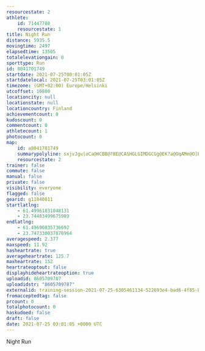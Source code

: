 ```yaml
---
resourcestate: 2
athlete:
    id: 71447788
    resourcestate: 1
title: Night Run
distance: 5935.5
movingtime: 2497
elapsedtime: 13505
totalelevationgain: 0
sporttype: Run
id: 8041701749
startdate: 2021-07-25T00:01:05Z
startdatelocal: 2021-07-25T03:01:05Z
timezone: (GMT+02:00) Europe/Helsinki
utcoffset: 10800
locationcity: null
locationstate: null
locationcountry: Finland
achievementcount: 0
kudoscount: 0
commentcount: 0
athletecount: 1
photocount: 0
map:
    id: a8041701749
    summarypolyline: sxjvJgu|oCa@HCBB@?BE@CASHGLGIMDGCGg@EK?a@OqAMe@O]E@AA@g@Ma@E_@EKEQCYB_@?EC?H@HF@BGJ@JMJKCIGc@Q_@SK?CJE@e@HGAE_@?SMa@EwAUg@WUIMEOEm@Kc@CGKCS?KIGMCYOg@CAABMCk@yA]IQQUy@Uk@]_@M[QMUk@YcAIw@Ws@OoAQk@CW?_@Da@BILMDODO@YJWLwBAM_@iAW[A?GBW^Uf@UVa@bAKDCDFCBRCp@D\?TL\?ZGZA@IOMc@AWO}@c@oBY_Ce@qCc@oDe@}@SW[yAS_@YcAIC]HIAO?KGIGMY[Ue@g@KSCYi@q@GQOaB@y@Am@Oy@C]?_CLm@?}@Dc@AcABsAHcABk@PmBNo@ZqCDm@?m@MuAU_B@]DOLKDOXUDOD{@Au@@MBCDBJ?LFNAV@HCb@ATGZBVAv@PDAhAxAF@CC@CD_@DH@CE\@N@n@Gb@Hb@DjAPp@Vn@XZ`@VXj@\f@Rf@Fj@AFCBLXDB^HXNBAb@cANYnAgBR{@@EFAF@NPPd@Nj@AN@^@FHFF?DEZy@F@d@`@HDREPQFC^DTAHB^n@JHP`@^Vj@Xj@HZCj@NL?DDGYHEHOD?@ELADK@_@PeBGyA@GFNFDL?NGF?NFLPXFLJD@LAb@Wl@U|@Ib@@RJJ@h@RTLPNVBBCPD\yACGZLLECCZi@DUJQFSTSXMHIRAXOF?DBH?LGVE\PVBDDPBPEx@Ap@MT]FMBCDBFdBFrDEz@@j@Et@UtAAz@Ej@Ad@JjAVt@XtBJl@L\NHXZZRX`@p@ZZD^d@B\Jb@Hh@DhABPNd@PZd@j@RPNFVPZHPPVLLLPB^XPHR@TIl@Mf@?RC|@@N@XHD?JTHBNELMXEHBh@XTVTDZx@HZ?n@HrAD\Pf@Bv@AbBBhAH|@Bh@CbBAxCFfAN~@HjAEbDDrAAr@Id@k@`BEdAQR_@zAQlA_A|IODMA?D@CA@AE@OAkA\sB@e@Nu@BSEa@@MEk@_@y@K?IBMPM@IDUCc@RW@OC]DOAMHICS@GFG@k@CMBOHQXGB[?[LKRARCHc@TIA]DIEB?CHM@I?QOQEC@K^WUEAA@ACBa@ACGAY@CJ?f@BDETOPEJICC@
    resourcestate: 2
trainer: false
commute: false
manual: false
private: false
visibility: everyone
flagged: false
gearid: g11840811
startlatlng:
    - 61.49961831048131
    - 23.74483499675989
endlatlng:
    - 61.49690835736692
    - 23.747330037876964
averagespeed: 2.377
maxspeed: 11.92
hasheartrate: true
averageheartrate: 125.7
maxheartrate: 152
heartrateoptout: false
displayhideheartrateoption: true
uploadid: 8605709787
uploadidstr: "8605709787"
externalid: training-session-2021-07-25-6305461134-522693e4-bad6-4f85-be4d-62d627bbaecc.fit
fromacceptedtag: false
prcount: 0
totalphotocount: 0
haskudoed: false
draft: false
date: 2021-07-25 03:01:05 +0000 UTC
---
```

Night Run